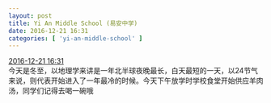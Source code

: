 ```yaml
---
layout: post
title: Yi An Middle School (易安中学)
date: 2016-12-21 16:31
categories: [ 'yi-an-middle-school' ]
---
```


<div class="weibo-info">
  <a href="http://weibo.com/6074218720/En8YLgiVK">2016-12-21 16:31</a>
</div>
今天是冬至，以地理学来讲是一年北半球夜晚最长，白天最短的一天，以24节气来说，则代表开始进入了一年最冷的时候。今天下午放学时学校食堂开始供应羊肉汤，同学们记得去喝一碗哦
